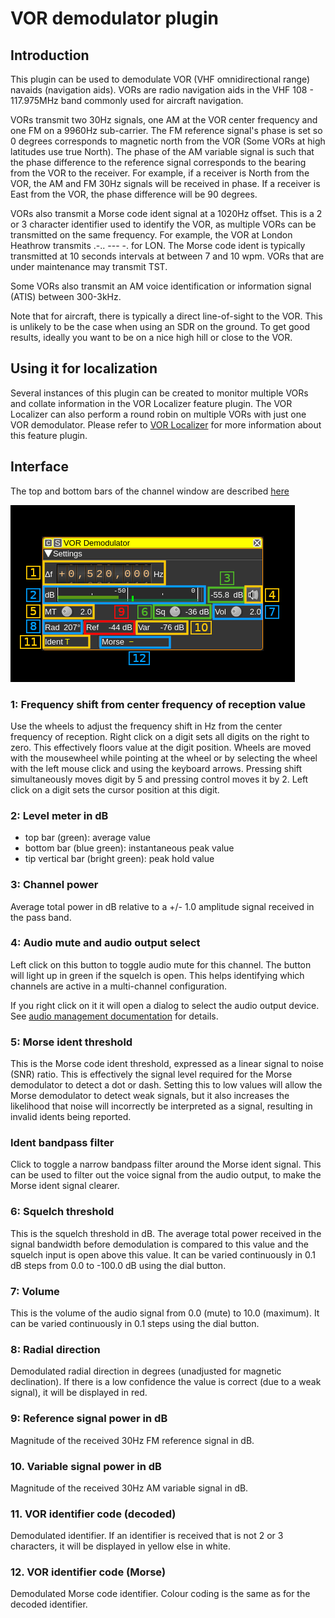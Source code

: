 <h1>VOR demodulator plugin</h1>

<h2>Introduction</h2>

This plugin can be used to demodulate VOR (VHF omnidirectional range) navaids (navigation aids). VORs are radio navigation aids in the VHF 108 - 117.975MHz band commonly used for aircraft navigation.

VORs transmit two 30Hz signals, one AM at the VOR center frequency and one FM on a 9960Hz sub-carrier. The FM reference signal's phase is set so 0 degrees corresponds to magnetic north from the VOR (Some VORs at high latitudes use true North). The phase of the AM variable signal is such that the phase difference to the reference signal corresponds to the bearing from the VOR to the receiver. For example, if a receiver is North from the VOR, the AM and FM 30Hz signals will be received in phase. If a receiver is East from the VOR, the phase difference will be 90 degrees.

VORs also transmit a Morse code ident signal at a 1020Hz offset. This is a 2 or 3 character identifier used to identify the VOR, as multiple VORs can be transmitted on the same frequency. For example, the VOR at London Heathrow transmits .-.. --- -. for LON. The Morse code ident is typically transmitted at 10 seconds intervals at between 7 and 10 wpm. VORs that are under maintenance may transmit TST.

Some VORs also transmit an AM voice identification or information signal (ATIS) between 300-3kHz.

Note that for aircraft, there is typically a direct line-of-sight to the VOR. This is unlikely to be the case when using an SDR on the ground. To get good results, ideally you want to be on a nice high hill or close to the VOR.

<h2>Using it for localization</h2>

Several instances of this plugin can be created to monitor multiple VORs and collate information in the VOR Localizer feature plugin. The VOR Localizer can also perform a round robin on multiple VORs with just one VOR demodulator. Please refer to [VOR Localizer](../../feature/vorlocalizer/readme.md) for more information about this feature plugin.

<h2>Interface</h2>

The top and bottom bars of the channel window are described [here](../../../sdrgui/channel/readme.md)

![VOR Demodulator plugin GUI](../../../doc/img/VORDemodSC_plugin.png)

<h3>1: Frequency shift from center frequency of reception value</h3>

Use the wheels to adjust the frequency shift in Hz from the center frequency of reception. Right click on a digit sets all digits on the right to zero. This effectively floors value at the digit position. Wheels are moved with the mousewheel while pointing at the wheel or by selecting the wheel with the left mouse click and using the keyboard arrows. Pressing shift simultaneously moves digit by 5 and pressing control moves it by 2. Left click on a digit sets the cursor position at this digit.

<h3>2: Level meter in dB</h3>

  - top bar (green): average value
  - bottom bar (blue green): instantaneous peak value
  - tip vertical bar (bright green): peak hold value

<h3>3: Channel power</h3>

Average total power in dB relative to a +/- 1.0 amplitude signal received in the pass band.

<h3>4: Audio mute and audio output select</h3>

Left click on this button to toggle audio mute for this channel. The button will light up in green if the squelch is open. This helps identifying which channels are active in a multi-channel configuration.

If you right click on it it will open a dialog to select the audio output device. See [audio management documentation](../../../sdrgui/audio.md) for details.

<h3>5: Morse ident threshold</h3>

This is the Morse code ident threshold, expressed as a linear signal to noise (SNR) ratio. This is effectively the signal level required for the Morse demodulator to detect a dot or dash. Setting this to low values will allow the Morse demodulator to detect weak signals, but it also increases the likelihood that noise will incorrectly be interpreted as a signal, resulting in invalid idents being reported.

<h3>Ident bandpass filter</h3>

Click to toggle a narrow bandpass filter around the Morse ident signal. This can be used to filter out the voice signal from the audio output, to make the Morse ident signal clearer.

<h3>6: Squelch threshold</h3>

This is the squelch threshold in dB. The average total power received in the signal bandwidth before demodulation is compared to this value and the squelch input is open above this value. It can be varied continuously in 0.1 dB steps from 0.0 to -100.0 dB using the dial button.

<h3>7: Volume</h3>

This is the volume of the audio signal from 0.0 (mute) to 10.0 (maximum). It can be varied continuously in 0.1 steps using the dial button.

<h3>8: Radial direction</h3>

Demodulated radial direction in degrees (unadjusted for magnetic declination). If there is a low confidence the value is correct (due to a weak signal), it will be displayed in red.

<h3>9: Reference signal power in dB</h3>

Magnitude of the received 30Hz FM reference signal in dB.

<h3>10. Variable signal power in dB</h3>

Magnitude of the received 30Hz AM variable signal in dB.

<h3>11. VOR identifier code (decoded)</h3>

Demodulated identifier. If an identifier is received that is not 2 or 3 characters, it will be displayed in yellow else in white.

<h3>12. VOR identifier code (Morse)</h3>

Demodulated Morse code identifier. Colour coding is the same as for the decoded identifier.
